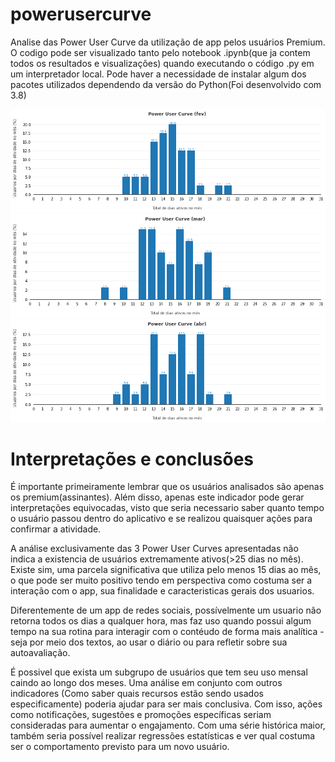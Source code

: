 # powerusercurve

Analise das Power User Curve da utilização de app pelos usuários Premium.
O codigo pode ser visualizado tanto pelo notebook .ipynb(que ja contem todos os resultados e visualizações) quando executando o código .py em um interpretador local. 
Pode haver a necessidade de instalar algum dos pacotes utilizados dependendo da versão do Python(Foi desenvolvido com 3.8)

![Pwr1](https://github.com/lucasviniciom/powerusercurve/blob/main/PowerUserCurves1.png)
![Pwr2](https://github.com/lucasviniciom/powerusercurve/blob/main/PowerUserCurves2.png)
![Pwr3](https://github.com/lucasviniciom/powerusercurve/blob/main/PowerUserCurves3.png)

# Interpretações e conclusões

É importante primeiramente lembrar que os usuários analisados são apenas os premium(assinantes). Além disso, apenas este indicador pode gerar interpretações equivocadas, visto que seria necessario saber quanto tempo o usuário passou dentro do aplicativo e se realizou quaisquer ações para confirmar a atividade.

A análise exclusivamente das 3 Power User Curves apresentadas não indica a existencia de usuários extremamente ativos(>25 dias no mês). Existe sim, uma parcela significativa que utiliza pelo menos 15 dias ao mês, o que pode ser muito positivo tendo em perspectiva como costuma ser a interação com o app, sua finalidade e caracteristicas gerais dos usuarios.

Diferentemente de um app de redes sociais, possívelmente um usuario não retorna todos os dias a qualquer hora, mas faz uso quando possui algum tempo na sua rotina para interagir com o contéudo de forma mais analítica - seja por meio dos textos, ao usar o diário ou para refletir sobre sua autoavaliação.

É possivel que exista um subgrupo de usuários que tem seu uso mensal caindo ao longo dos meses. Uma análise em conjunto com outros indicadores (Como saber quais recursos estão sendo usados especificamente) poderia ajudar para ser mais conclusiva. Com isso, ações como notificações, sugestões e promoções específicas seriam consideradas para aumentar o engajamento. Com uma série histórica maior, também seria possível realizar regressões estatísticas e ver qual costuma ser o comportamento previsto para um novo usuário.
